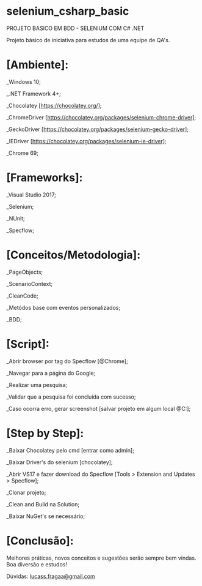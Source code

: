 # selenium_csharp_basic
PROJETO BASICO EM BDD - SELENIUM COM C# .NET

Projeto básico de iniciativa para estudos de uma equipe de QA's.

# [Ambiente]:
_Windows 10;

_.NET Framework 4+;

_Chocolatey [https://chocolatey.org/];

_ChromeDriver [https://chocolatey.org/packages/selenium-chrome-driver];

_GeckoDriver [https://chocolatey.org/packages/selenium-gecko-driver];

_IEDriver [https://chocolatey.org/packages/selenium-ie-driver];

_Chrome 69;

# [Frameworks]:
_Visual Studio 2017;

_Selenium;

_NUnit;

_Specflow;

# [Conceitos/Metodologia]:
_PageObjects;

_ScenarioContext;

_CleanCode;

_Metódos base com eventos personalizados;

_BDD;

# [Script]:
_Abrir browser por tag do Specflow [@Chrome];

_Navegar para a página do Google;

_Realizar uma pesquisa;

_Validar que a pesquisa foi concluída com sucesso;

_Caso ocorra erro, gerar screenshot [salvar projeto em algum local @C:\];

# [Step by Step]:
_Baixar Chocolatey pelo cmd [entrar como admin];

_Baixar Driver's do selenium [chocolatey];

_Abrir VS17 e fazer download do Specflow [Tools > Extension and Updates > Specflow];

_Clonar projeto;

_Clean and Build na Solution;

_Baixar NuGet's se necessário;

# [Conclusão]:
Melhores práticas, novos conceitos e sugestões serão sempre bem vindas. Boa diversão e estudos!

Dúvidas: lucass.fragaa@gmail.com
